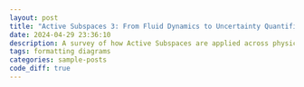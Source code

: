 ```yaml
---
layout: post
title: "Active Subspaces 3: From Fluid Dynamics to Uncertainty Quantification"
date: 2024-04-29 23:36:10
description: A survey of how Active Subspaces are applied across physics and engineering. We highlight case studies in fluid dynamics, aerospace design, Bayesian inference, and uncertainty quantification, and show how the method naturally connects to dimensional analysis.
tags: formatting diagrams
categories: sample-posts
code_diff: true
---
```

